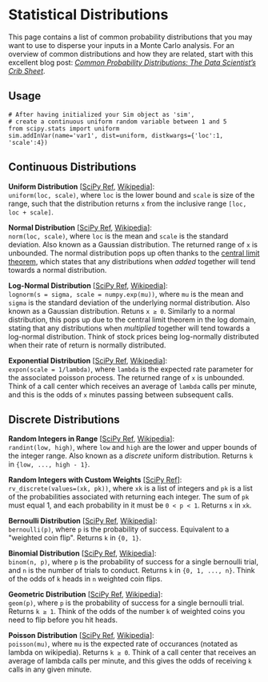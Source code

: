 # Statistical Distributions

This page contains a list of common probability distributions that you may want to use to disperse your inputs in a Monte Carlo analysis. For an overview of common distributions and how they are related, start with this excellent blog post: *[Common Probability Distributions: The Data Scientist’s Crib Sheet](https://medium.com/@srowen/common-probability-distributions-347e6b945ce4)*.

## Usage

    # After having initialized your Sim object as 'sim',
    # create a continuous uniform random variable between 1 and 5
    from scipy.stats import uniform
    sim.addInVar(name='var1', dist=uniform, distkwargs={'loc':1, 'scale':4})


## Continuous Distributions

**Uniform Distribution** [[SciPy Ref](https://docs.scipy.org/doc/scipy/reference/generated/scipy.stats.uniform.html), [Wikipedia](https://en.wikipedia.org/wiki/Continuous_uniform_distribution)]:     
```uniform(loc, scale)```, where ```loc``` is the lower bound and ```scale``` is size of the range, such that the distribution returns ```x``` from the inclusive range ```[loc, loc + scale]```.

**Normal Distribution** [[SciPy Ref](https://docs.scipy.org/doc/scipy/reference/generated/scipy.stats.norm.html), [Wikipedia](https://en.wikipedia.org/wiki/Normal_distribution)]:     
```norm(loc, scale)```, where ```loc``` is the mean and ```scale``` is the standard deviation. Also known as a Gaussian distribution. The returned range of ```x``` is unbounded. The normal distribution pops up often thanks to the [central limit theorem](https://en.wikipedia.org/wiki/Central_limit_theorem), which states that any distributions when *added* together will tend towards a normal distribution.

**Log-Normal Distribution** [[SciPy Ref](https://docs.scipy.org/doc/scipy/reference/generated/scipy.stats.lognorm.html), [Wikipedia](https://en.wikipedia.org/wiki/Log-normal_distribution)]:     
```lognorm(s = sigma, scale = numpy.exp(mu))```, where ```mu``` is the mean and ```sigma``` is the standard deviation of the underlying normal distribution. Also known as a Gaussian distribution. Retuns ```x ≥ 0```. Similarly to a normal distribution, this pops up due to the central limit theorem in the log domain, stating that any distributions when *multiplied* together will tend towards a log-normal distribution. Think of stock prices being log-normally distributed when their rate of return is normally distributed.

**Exponential Distribution** [[SciPy Ref](https://docs.scipy.org/doc/scipy/reference/generated/scipy.stats.expon.html), [Wikipedia](https://en.wikipedia.org/wiki/Exponential_distribution)]:     
```expon(scale = 1/lambda)```, where ```lambda``` is the expected rate parameter for the associated poisson process. The returned range of ```x``` is unbounded. Think of a call center which receives an average of ```lambda``` calls per minute, and this is the odds of ```x``` minutes passing between subsequent calls.

## Discrete Distributions

**Random Integers in Range** [[SciPy Ref](https://docs.scipy.org/doc/scipy/reference/generated/scipy.stats.randint.html), [Wikipedia](https://en.wikipedia.org/wiki/Discrete_uniform_distribution)]:     
```randint(low, high)```, where ```low``` and ```high``` are the lower and upper bounds of the integer range. Also known as a *discrete* uniform distribution. Returns ```k``` in ```{low, ..., high - 1}```.

**Random Integers with Custom Weights** [[SciPy Ref](https://docs.scipy.org/doc/scipy/reference/generated/scipy.stats.rv_discrete.html)]:    
```rv_discrete(values=(xk, pk))```, where ```xk``` is a list of integers and ```pk``` is a list of the probabilities associated with returning each integer. The sum of ```pk``` must equal 1, and each probability in it must be ```0 < p < 1```. Returns ```x``` in ```xk```.

**Bernoulli Distribution** [[SciPy Ref](https://docs.scipy.org/doc/scipy/reference/generated/scipy.stats.bernoulli.html), [Wikipedia](https://en.wikipedia.org/wiki/Bernoulli_distribution)]:     
```bernoulli(p)```, where ```p``` is the probability of success. Equivalent to a "weighted coin flip". Returns ```k``` in ```{0, 1}```.

**Binomial Distribution** [[SciPy Ref](https://docs.scipy.org/doc/scipy/reference/generated/scipy.stats.binom.html), [Wikipedia](https://en.wikipedia.org/wiki/Binomial_distribution)]:     
```binom(n, p)```, where ```p``` is the probability of success for a single bernoulli trial, and ```n``` is the number of trials to conduct. Returns ```k``` in ```{0, 1, ..., n}```. Think of the odds of ```k``` heads in ```n``` weighted coin flips.

**Geometric Distribution** [[SciPy Ref](https://docs.scipy.org/doc/scipy/reference/generated/scipy.stats.geom.html), [Wikipedia](https://en.wikipedia.org/wiki/Geometric_distribution)]:     
```geom(p)```, where ```p``` is the probability of success for a single bernoulli trial. Returns ```k ≥ 1```. Think of the odds of the number ```k``` of weighted coins you need to flip before you hit heads.

**Poisson Distribution** [[SciPy Ref](https://docs.scipy.org/doc/scipy/reference/generated/scipy.stats.poisson.html), [Wikipedia](https://en.wikipedia.org/wiki/Poisson_distribution)]:     
```poisson(mu)```, where ```mu``` is the expected rate of occurances (notated as lambda on wikipedia). Returns ```k ≥ 0```. Think of a call center that receives an average of lambda calls per minute, and this gives the odds of receiving ```k``` calls in any given minute.  
